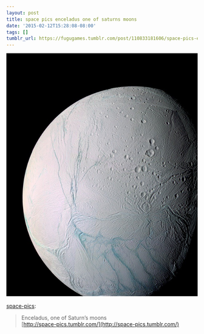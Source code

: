 ```yaml
---
layout: post
title: space pics enceladus one of saturns moons
date: '2015-02-12T15:28:08-08:00'
tags: []
tumblr_url: https://fugugames.tumblr.com/post/110833181606/space-pics-enceladus-one-of-saturns-moons
---
```

 ![](/tumblr_files/tumblr_njobg0Uf2a1rcl722o1_640.jpg)  

[space-pics](http://space-pics.tumblr.com/post/110828875865/enceladus-one-of-saturns-moons):

> Enceladus, one of Saturn’s moons  
> [http://space-pics.tumblr.com/](http://space-pics.tumblr.com/)

